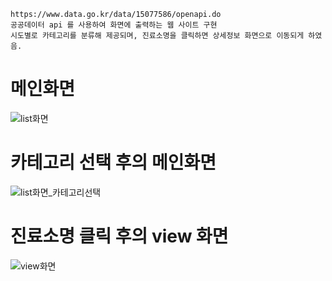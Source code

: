 ```
https://www.data.go.kr/data/15077586/openapi.do
공공데이터 api 를 사용하여 화면에 출력하는 웹 사이트 구현
시도별로 카테고리를 분류해 제공되며, 진료소명을 클릭하면 상세정보 화면으로 이동되게 하였음.
```

# 메인화면
![list화면](https://user-images.githubusercontent.com/41807132/141406990-d11fd691-6d0a-4296-b55d-092612b1061d.JPG)

# 카테고리 선택 후의 메인화면
![list화면_카테고리선택](https://user-images.githubusercontent.com/41807132/141406994-c07d74e2-410a-4db9-91fa-3f5e496e05af.JPG)

# 진료소명 클릭 후의 view 화면
![view화면](https://user-images.githubusercontent.com/41807132/141406998-f99b47d8-e51a-4e73-9528-9206ffc90294.JPG)
